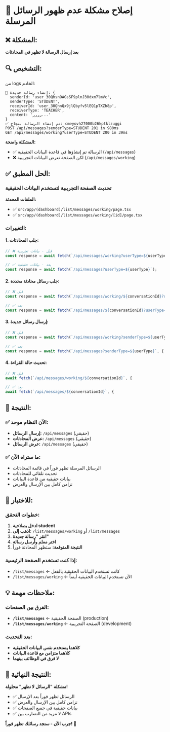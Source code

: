 # 🔧 إصلاح مشكلة عدم ظهور الرسائل المرسلة

## ❌ المشكلة:
**بعد إرسال الرسالة لا تظهر في المحادثات**

## 🔍 التشخيص:
من logs الخادم:
```
📨 إنشاء رسالة جديدة: {
  senderId: 'user_30QhsnOAGsSF9plnJ30dxm7lmVc',
  senderType: 'STUDENT',
  receiverId: 'user_30QhnQx9jlQbyfv5lEQ1pTXZh8p',
  receiverType: 'TEACHER',
  content: 'رررر...'
}
✅ تم إنشاء الرسالة بنجاح: cmeyovh27000b26kptklzuggi
POST /api/messages?senderType=STUDENT 201 in 980ms
GET /api/messages/working?userType=STUDENT 200 in 39ms
```

**المشكلة واضحة:**
- ✅ الرسالة تم إنشاؤها في قاعدة البيانات الحقيقية (`/api/messages`)
- ❌ لكن الصفحة تعرض البيانات التجريبية (`/api/messages/working`)

## ✅ الحل المطبق:

### تحديث الصفحة التجريبية لتستخدم البيانات الحقيقية

**الملفات المحدثة:**
- ✅ `src/app/(dashboard)/list/messages/working/page.tsx`
- ✅ `src/app/(dashboard)/list/messages/working/[id]/page.tsx`

### التغييرات:

#### 1. جلب المحادثات:
```javascript
// ❌ قبل - بيانات تجريبية
const response = await fetch(`/api/messages/working?userType=${userType}`);

// ✅ بعد - بيانات حقيقية
const response = await fetch(`/api/messages?userType=${userType}`);
```

#### 2. جلب رسائل محادثة محددة:
```javascript
// ❌ قبل
const response = await fetch(`/api/messages/working/${conversationId}?userType=${userType}`);

// ✅ بعد
const response = await fetch(`/api/messages/${conversationId}?userType=${userType}`);
```

#### 3. إرسال رسائل جديدة:
```javascript
// ❌ قبل
const response = await fetch(`/api/messages/working?senderType=${userType}`, {

// ✅ بعد
const response = await fetch(`/api/messages?senderType=${userType}`, {
```

#### 4. تحديث حالة القراءة:
```javascript
// ❌ قبل
await fetch(`/api/messages/working/${conversationId}`, {

// ✅ بعد
await fetch(`/api/messages/${conversationId}`, {
```

## 🎯 النتيجة:

### ✅ الآن النظام موحد:
- **إرسال الرسائل:** `/api/messages` (حقيقي)
- **عرض المحادثات:** `/api/messages` (حقيقي)
- **عرض الرسائل:** `/api/messages` (حقيقي)

### ✅ ما ستراه الآن:
- الرسائل المرسلة تظهر فوراً في قائمة المحادثات
- تحديث تلقائي للمحادثات
- بيانات حقيقية من قاعدة البيانات
- تزامن كامل بين الإرسال والعرض

## 🚀 للاختبار:

### خطوات التحقق:
1. **ادخل بصلاحية student**
2. **اذهب إلى**: `/list/messages/working` أو `/list/messages`
3. **انقر "رسالة جديدة"**
4. **اختر معلم وأرسل رسالة**
5. **النتيجة المتوقعة:** ستظهر المحادثة فوراً

### إذا كنت تستخدم الصفحة الرئيسية:
- `/list/messages` ← كانت تستخدم البيانات الحقيقية بالفعل
- `/list/messages/working` ← الآن تستخدم البيانات الحقيقية أيضاً

## 💡 ملاحظات مهمة:

### الفرق بين الصفحات:
- **`/list/messages`** ← الصفحة الحقيقية (production)
- **`/list/messages/working`** ← الصفحة التجريبية (development)

### بعد التحديث:
- **كلاهما يستخدم نفس البيانات الحقيقية**
- **كلاهما متزامن مع قاعدة البيانات**
- **لا فرق في الوظائف بينهما**

## 🎉 النتيجة النهائية:

**مشكلة "الرسائل لا تظهر" محلولة!**

- ✅ الرسائل تظهر فوراً بعد الإرسال
- ✅ تزامن كامل بين الإرسال والعرض
- ✅ بيانات حقيقية في جميع الصفحات
- ✅ لا مزيد من التضارب بين APIs

**جرب الآن - ستجد رسائلك تظهر فوراً! 🚀**
